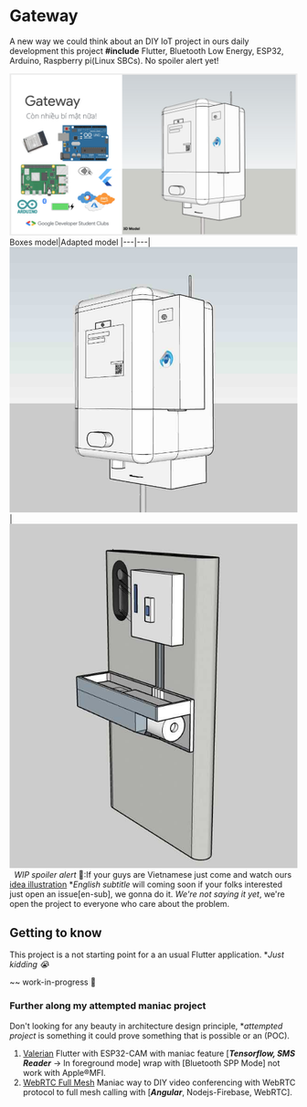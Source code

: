 # Gateway

A new way we could think about an DIY IoT project in ours daily development this project **#include** Flutter, Bluetooth Low Energy, ESP32, Arduino, Raspberry pi(Linux SBCs). No spoiler alert yet!
&nbsp;

![showcase](docs/img/showcase.png)
Boxes model|Adapted model
|---|---|
![Boxes model](docs/img/boxes_model.jpg) | ![Adapted model](docs/img/final_model.jpg)
&nbsp;
*WIP spoiler alert* 🤟:If your guys are Vietnamese just come and watch ours [idea illustration]() **English subtitle* will coming soon if your folks interested just open an issue[en-sub], we gonna do it. *We're not saying it yet*, we're open the project to everyone who care about the problem.

## Getting to know

This project is a not starting point for a  an usual Flutter application. **Just kidding 😭*

~~ work-in-progress 🤕

### Further along my attempted maniac project
Don't looking for any beauty in architecture design principle, **attempted project* is something it could prove something that is possible or an (POC).

1. [Valerian](https://github.com/truonghoangduy/Valerian) Flutter with ESP32-CAM with maniac feature [***Tensorflow, SMS Reader*** -> In foreground mode] wrap with [Bluetooth SPP Mode] not work with Apple®MFI.
2. [WebRTC Full Mesh](https://github.com/truonghoangduy/Stream-It) Maniac way to DIY video conferencing with WebRTC protocol to full mesh calling with [***Angular***, Nodejs-Firebase, WebRTC].